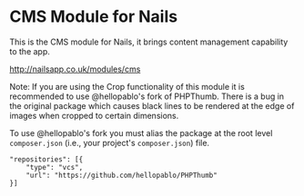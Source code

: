 # CMS Module for Nails

This is the CMS module for Nails, it brings content management capability to the app.

http://nailsapp.co.uk/modules/cms

Note: If you are using the Crop functionality of this module it is recommended to use @hellopablo's fork of PHPThumb. There is a bug in the original package which causes black lines to be rendered at the edge of images when cropped to certain dimensions.

To use @hellopablo's fork you must alias the package at the root level `composer.json` (i.e., your project's `composer.json`) file.

    "repositories": [{
        "type": "vcs",
        "url": "https://github.com/hellopablo/PHPThumb"
    }]
